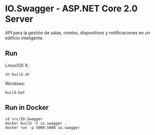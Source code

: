 # IO.Swagger - ASP.NET Core 2.0 Server

API para la gestión de salas, niveles, dispositivos y notificaciones en un edificio inteligente.

## Run

Linux/OS X:

```
sh build.sh
```

Windows:

```
build.bat
```

## Run in Docker

```
cd src/IO.Swagger
docker build -t io.swagger .
docker run -p 5000:5000 io.swagger
```
